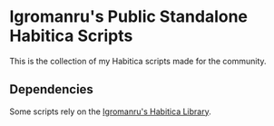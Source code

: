# Igromanru's Public Standalone Habitica Scripts
This is the collection of my Habitica scripts made for the community.  

## Dependencies
Some scripts rely on the [Igromanru's Habitica Library](https://github.com/igromanru/Igromanrus-Habitica-Library).  